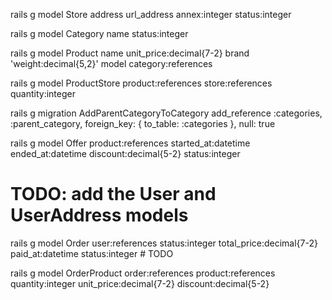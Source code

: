 rails g model Store address url_address annex:integer status:integer

rails g model Category name status:integer

rails g model Product name unit_price:decimal{7-2} brand 'weight:decimal{5,2}' model category:references

rails g model ProductStore product:references store:references quantity:integer

rails g migration AddParentCategoryToCategory
  add_reference :categories, :parent_category, foreign_key: { to_table: :categories }, null: true

rails g model Offer product:references started_at:datetime ended_at:datetime discount:decimal{5-2} status:integer

# TODO: add the User and UserAddress models

rails g model Order user:references status:integer total_price:decimal{7-2} paid_at:datetime status:integer # TODO

rails g model OrderProduct order:references product:references quantity:integer unit_price:decimal{7-2} discount:decimal{5-2}